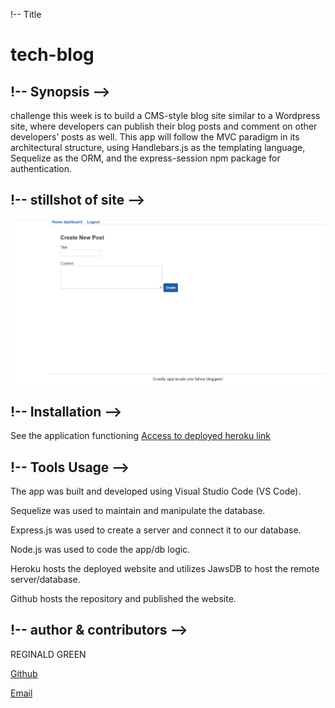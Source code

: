 !-- Title 
# tech-blog




## !-- Synopsis -->

challenge this week is to build a CMS-style blog site similar to a Wordpress site, where developers can publish their blog posts and comment on other developers’ posts as well. This app will follow the MVC paradigm in its architectural structure, using Handlebars.js as the templating language, Sequelize as the ORM, and the express-session npm package for authentication.


## !-- stillshot of site -->

![alt text](./assets/Screenshot%20(techblog).png)


## !-- Installation --> 
See the application functioning 
[Access to deployed heroku link](  https://sleepy-reef-06537.herokuapp.com/)




## !-- Tools Usage  -->        
The app was built and developed using Visual Studio Code (VS Code).


Sequelize was used to maintain and manipulate the database.


Express.js was used to create a server and connect it to our database.


Node.js was used to code the app/db logic.


Heroku hosts the deployed website and utilizes JawsDB to host the remote server/database.


Github hosts the repository and published the website.

## !-- author & contributors -->

REGINALD GREEN

[Github](https://github.com/Greenreggie10/)

[Email](reggie.green10@yahoo.com)
